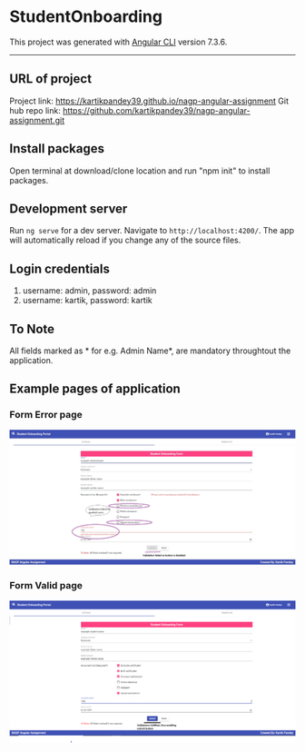 # StudentOnboarding

This project was generated with [Angular CLI](https://github.com/angular/angular-cli) version 7.3.6.

 <hr />
 
 ## URL of project
  Project link: https://kartikpandey39.github.io/nagp-angular-assignment
  Git hub repo link: https://github.com/kartikpandey39/nagp-angular-assignment.git </br>
  
 
 ## Install packages
  Open terminal at download/clone location and run "npm init" to install packages. 
 
 ## Development server
Run `ng serve` for a dev server. Navigate to `http://localhost:4200/`. The app will automatically reload if you change any of the source files.

 ## Login credentials
  1. username: admin, password: admin </br>
  2. username: kartik, password: kartik
  
 ## To Note
  All fields marked as * for e.g. Admin Name*, are mandatory throughtout the application.
  
 ## Example pages of application
 
 ### Form Error page
 
 ![](/screenshots/Form-Error-example.jpg)
  
   ### Form Valid page
 
 ![](/screenshots/Form-Valid-example.jpg)
